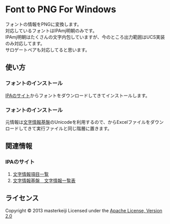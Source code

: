 Font to PNG For Windows
======================
フォントの情報をPNGに変換します。  
対応しているフォントはIPAmj明朝のみです。  
IPAmj明朝はたくさんの文字内包していますが、今のところ出力範囲はUCS実装のみ対応してます。  
サロゲートペアも対応してると思います。  
 
使い方
------
### フォントのインストール ###
[IPAのサイト](http://mojikiban.ipa.go.jp/download.html)からフォントをダウンロードしてきてインストールします。
 
### フォントのインストール ###
元情報は[文字情報基盤](http://mojikiban.ipa.go.jp/mjmojiichiran.html)のUnicodeを利用するので、からExcelファイルをダウンロードしてきて実行ファイルと同じ階層に置きます。

 
関連情報
--------
### IPAのサイト
1. [文字情報項目一覧](http://mojikiban.ipa.go.jp/guide.html)
2. [文字情報基盤　文字情報一覧表](http://mojikiban.ipa.go.jp/mjmojiichiran.html)
    
ライセンス
----------
Copyright &copy; 2013 masterkeiji
Licensed under the [Apache License, Version 2.0][Apache]
 
[Apache]: http://www.apache.org/licenses/LICENSE-2.0
